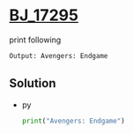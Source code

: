 # [BJ_17295](https://acmicpc.net/problem/17295)

print following

```txt
Output: Avengers: Endgame
```

## Solution

* py

  ```py
  print("Avengers: Endgame")
  ```
